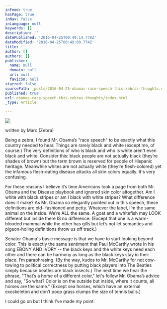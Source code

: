 ```yaml
---
inFeed: true
hasPage: true
inNav: false
inLanguage: null
keywords: []
description: ''
datePublished: '2016-04-25T00:49:14.778Z'
dateModified: '2016-04-25T00:49:09.774Z'
title: ''
author: []
authors: []
publisher:
  name: null
  domain: null
  url: null
  favicon: null
starred: false
sourcePath: _posts/2016-04-25-obamas-race-speech-this-zebras-thoughts.md
published: true
url: obamas-race-speech-this-zebras-thoughts/index.html
_type: Article

---
```

![](https://the-grid-user-content.s3-us-west-2.amazonaws.com/b3612782-e4aa-43e2-ab49-94bb9e122954.png)

written by Marc (Zebra)

Being a zebra, I found Mr. Obamaʼs "race speech" to be exactly what this country needed to hear. Things are rarely black and white (except me, of course.) The very definitions of who is black and who is white aren't even black and white. Consider this: black people are not actually black (theyʼre shades of brown) but the term brown is reserved for people of Hispanic heritage. Meanwhile whites are not actually white (theyʼre flesh-colored) yet the infamous flesh-eating disease attacks all skin colors equally. It's very confusing.

For these reasons I believe itʼs time Americans took a page from both Mr. Obama and the Disease playbook and ignored skin color altogether. Am I white with black stripes or am I black with white stripes? What difference does it make? As Mr. Obama so elegantly pointed out in this speech, these definitions are old- fashioned and petty. Whatever the label, Iʼm the same animal on the inside. Weʼre ALL the same. A goat and a whitefish may LOOK different but inside there IS no difference. (Except that one is a warm-blooded mammal while the other has gills but letʼs not let semantics and pigeon-holing definitions throw us off track.) 

Senator Obama's basic message is that we have to start looking beyond color. This is exactly the same sentiment that Paul McCarthy wrote in his song EBONY AND IVORY -- the black keys and the white keys need each other and there can be harmony as long as the black keys stay in their place. Iʼm paraphrasing. (By the way, kudos to Mr. McCarthy for not cow-towing to political correctness by putting black players into The Beatles simply because beatles are black insects.) The next time we hear the phrase, "Thatʼs a horse of a different color," let's follow Mr. Obamaʼs advice and say, "So what? Color is on the outside but inside, where it counts, all horses are the same." (Except sea horses, which have an external exoskeleton and donʼt poop grass clumps the size of tennis balls.) 

I could go on but I think Iʼve made my point.